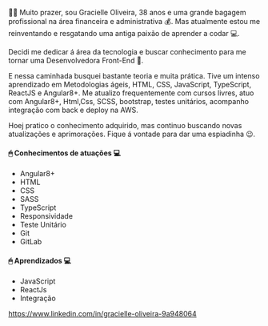 


🙆🏾‍ Muito prazer, sou Gracielle Oliveira, 38 anos e uma grande bagagem profissional na área financeira e administrativa 💰. Mas atualmente estou me reinventando e resgatando uma antiga paixão de aprender a codar 💻.

Decidi me dedicar á área da tecnologia e buscar conhecimento para me tornar uma Desenvolvedora Front-End 🚀.

E nessa caminhada busquei bastante teoria e muita prática. Tive um intenso aprendizado em Metodologias ágeis, HTML, CSS, JavaScript, TypeScript, ReactJS e
Angular8+. Me atualizo frequentemente com cursos livres, atuo com Angular8+, Html,Css, SCSS, bootstrap, testes unitários, acompanho integração com back e deploy na AWS.

Hoej pratico o conhecimento adquirido, mas continuo buscando novas atualizações e aprimorações. Fique á vontade para dar uma espiadinha 😉.


 #### 🖱 **Conhecimentos de atuações** 💻

- Angular8+
- HTML
- CSS
- SASS
- TypeScript
- Responsividade
- Teste Unitário
- Git
- GitLab

#### 🖱 **Aprendizados** 💻

- JavaScript
- ReactJs
- Integração

https://www.linkedin.com/in/gracielle-oliveira-9a948064
